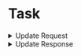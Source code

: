 # Task 
<details>
    <summary>Update Request</summary>

```json
    {
        "title": "string",
        "description": "string",
        "status": "enum",
        "deadline": "timestamp",
    }
```
</details>
<details>
    <summary>Update Response</summary>

```json
    {
        "status": "success",
        "message": "success",
        "data": null
    }
```
</details>